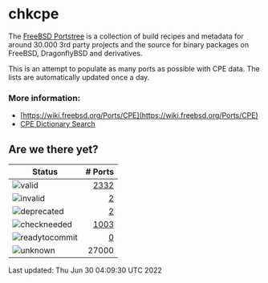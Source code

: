 # chkcpe

The [FreeBSD Portstree](https://cgit.freebsd.org/ports) is a collection of build recipes
and metadata for around 30.000 3rd party projects and the source for binary packages on
FreeBSD, DragonflyBSD and derivatives.

This is an attempt to populate as many ports as possible with CPE data. The lists are
automatically updated once a day.

### More information:
* [https://wiki.freebsd.org/Ports/CPE](https://wiki.freebsd.org/Ports/CPE)
* [CPE Dictionary Search](http://web.nvd.nist.gov/view/cpe/search)


## Are we there yet?

| Status                                                              | # Ports                                                                |
| --------------------------------------------------------------------| ---------------------------------------------------------------------: |
| ![valid](https://img.shields.io/badge/valid-brightgreen)            | [2332](https://github.com/decke/chkcpe/wiki/valid)                 |
| ![invalid](https://img.shields.io/badge/invalid-red)                | [2](https://github.com/decke/chkcpe/wiki/invalid)             |
| ![deprecated](https://img.shields.io/badge/deprecated-red)          | [2](https://github.com/decke/chkcpe/wiki/deprecated)       |
| ![checkneeded](https://img.shields.io/badge/checkneeded-orange)     | [1003](https://github.com/decke/chkcpe/wiki/checkneeded)     |
| ![readytocommit](https://img.shields.io/badge/readytocommit-orange) | [0](https://github.com/decke/chkcpe/wiki/readytocommit) |
| ![unknown](https://img.shields.io/badge/unknown-grey)               | 27000 | |

Last updated: Thu Jun 30 04:09:30 UTC 2022
